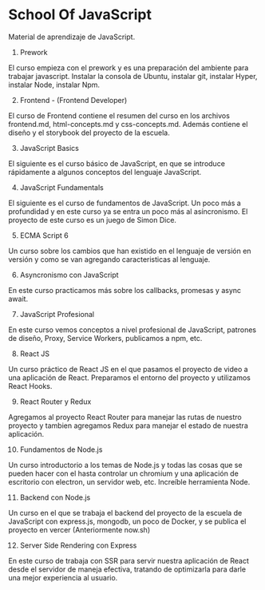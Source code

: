 # School Of JavaScript

Material de aprendizaje de JavaScript.

1. Prework

El curso empieza con el prework y es una preparación del ambiente para trabajar javascript. Instalar la consola de Ubuntu, instalar git, instalar Hyper, instalar Node, instalar Npm.

2. Frontend - (Frontend Developer)

El curso de Frontend contiene el resumen del curso en los archivos frontend.md, html-concepts.md y css-concepts.md. Además contiene el diseño y el storybook del proyecto de la escuela.

3. JavaScript Basics

El siguiente es el curso básico de JavaScript, en que se introduce rápidamente a algunos conceptos del lenguaje JavaScript.

4. JavaScript Fundamentals

El siguiente es el curso de fundamentos de JavaScript. Un poco más a profundidad y en este curso ya se entra un poco más al asíncronismo. El proyecto de este curso es un juego de Simon Dice.

5. ECMA Script 6

Un curso sobre los cambios que han existido en el lenguaje de versión en versión y como se van agregando caracteristicas al lenguaje.

6. Asyncronismo con JavaScript

En este curso practicamos más sobre los callbacks, promesas y async await.

7. JavaScript Profesional

En este curso vemos conceptos a nivel profesional de JavaScript, patrones de diseño, Proxy, Service Workers, publicamos a npm, etc.

8. React JS 

Un curso práctico de React JS en el que pasamos el proyecto de video a una aplicación de React.
Preparamos el entorno del proyecto y utilizamos React Hooks.

9. React Router y Redux

Agregamos al proyecto React Router para manejar las rutas de nuestro proyecto y tambien agregamos Redux para manejar el estado de nuestra aplicación.

10. Fundamentos de Node.js

Un curso introductorio a los temas de Node.js y todas las cosas que se pueden hacer con el hasta controlar un chromium y una aplicación de escritorio con electron, un servidor web, etc. Increíble herramienta Node.

11. Backend con Node.js

Un curso en el que se trabaja el backend del proyecto de la escuela de JavaScript con express.js, mongodb, un poco de Docker, y se publica el proyecto en vercer (Anteriormente now.sh)

12. Server Side Rendering con Express

En este curso de trabaja con SSR para servir nuestra aplicación de React desde el servidor de maneja efectiva, tratando de optimizarla para darle una mejor experiencia al usuario.